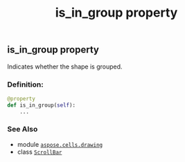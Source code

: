 ﻿---
title: is_in_group property
second_title: Aspose.Cells for Python via .NET API References
description: 
type: docs
weight: 620
url: /aspose.cells.drawing/scrollbar/is_in_group/
is_root: false
---

## is_in_group property


Indicates whether the shape is grouped.
### Definition:
```python
@property
def is_in_group(self):
    ...
```

### See Also
* module [`aspose.cells.drawing`](../../)
* class [`ScrollBar`](/cells/python-net/aspose.cells.drawing/scrollbar)
